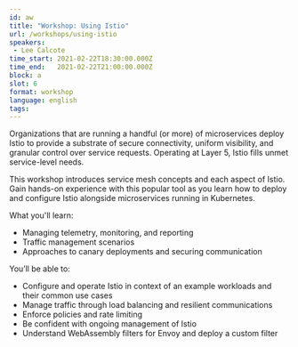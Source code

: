 ```yaml
---
id: aw
title: "Workshop: Using Istio"
url: /workshops/using-istio
speakers:
 - Lee Calcote
time_start: 2021-02-22T18:30:00.000Z
time_end:   2021-02-22T21:00:00.000Z
block: a
slot: 6
format: workshop
language: english
tags:
---
```


Organizations that are running a handful (or more) of microservices deploy Istio to provide a substrate of secure connectivity, uniform visibility, and granular control over service requests. Operating at Layer 5, Istio fills unmet service-level needs.

This workshop introduces service mesh concepts and each aspect of Istio. Gain hands-on experience with this popular tool as you learn how to deploy and configure Istio alongside microservices running in Kubernetes.

What you'll learn:

- Managing telemetry, monitoring, and reporting
- Traffic management scenarios
- Approaches to canary deployments and securing communication

You’ll be able to:

- Configure and operate Istio in context of an example workloads and their common use cases
- Manage traffic through load balancing and resilient communications
- Enforce policies and rate limiting
- Be confident with ongoing management of Istio
- Understand WebAssembly filters for Envoy and deploy a custom filter

